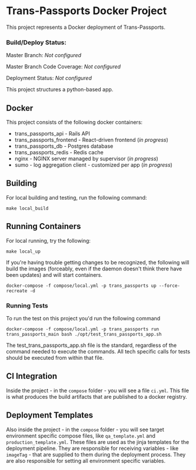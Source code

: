 
# Trans-Passports Docker Project

This project represents a Docker deployment of Trans-Passports.


### Build/Deploy Status:

Master Branch: _Not configured_

Master Branch Code Coverage: _Not configured_

Deployment Status: _Not configured_


This project structures a python-based app.


## Docker

This project consists of the following docker containers:

* trans_passports_api - Rails API
* trans_passports_frontend - React-driven frontend (_in progress_)
* trans_passports_db - Postgres database
* trans_passports_redis - Redis cache
* nginx - NGINX server managed by supervisor (_in progress_)
* sumo - log aggregation client - customized per app (_in progress_)

## Building

For local building and testing, run the following command:

`make local_build`

## Running Containers

For local running, try the following:

`make local_up`

If you're having trouble getting changes to be recognized, the following will build the images (forceably, even if the daemon doesn't think there have been updates) and will start containers.

`docker-compose -f compose/local.yml -p trans_passports up --force-recreate -d`

### Running Tests

To run the test on this project you'd run the following command

`docker-compose -f compose/local.yml -p trans_passports run trans_passports_main bash ./opt/test_trans_passports_app.sh`

The test_trans_passports_app.sh file is the standard, regardless of the command needed to execute the commands.  All tech specific calls for tests should be executed from within that file.

## CI Integration

Inside the project - in the `compose` folder - you will see a file `ci.yml`. This file is what produces the build artifacts that are published to a docker registry.

## Deployment Templates

Also inside the project - in the `compose` folder - you will see target environment specific compose files, like `qa_template.yml` and `production_template.yml`.  These files are used as the jinja templates for the deployment pipeline.  They are responsible for receiving variables - like `imageTag` - that are supplied to them during the deployment process.  They are also responsible for setting all environment specific variables.
